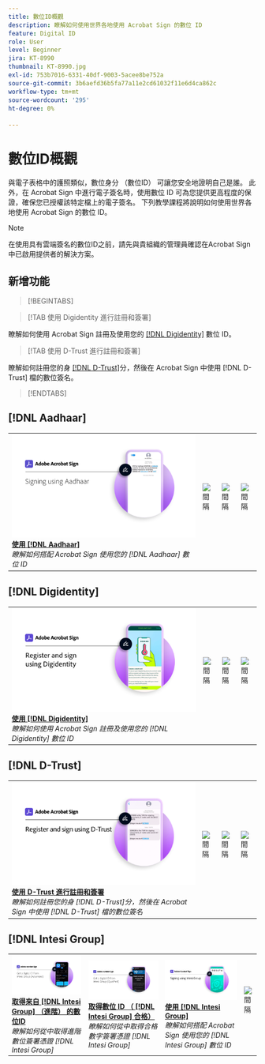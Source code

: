 ```yaml
---
title: 數位ID概觀
description: 瞭解如何使用世界各地使用 Acrobat Sign 的數位 ID
feature: Digital ID
role: User
level: Beginner
jira: KT-8990
thumbnail: KT-8990.jpg
exl-id: 753b7016-6331-40df-9003-5acee8be752a
source-git-commit: 3b6aefd36b5fa77a11e2cd61032f11e6d4ca862c
workflow-type: tm+mt
source-wordcount: '295'
ht-degree: 0%

---
```


# 數位ID概觀

與電子表格中的護照類似，數位身分 （數位ID） 可讓您安全地證明自己是誰。 此外，在 Acrobat Sign 中進行電子簽名時，使用數位 ID 可為您提供更高程度的保證，確保您已授權該特定檔上的電子簽名。 下列教學課程將說明如何使用世界各地使用 Acrobat Sign 的數位 ID。

>[!NOTE]
>
>在使用具有雲端簽名的數位ID之前，請先與貴組織的管理員確認在Acrobat Sign中已啟用提供者的解決方案。

## 新增功能

>[!BEGINTABS]

>[!TAB 使用 Digidentity 進行註冊和簽署]

瞭解如何使用 Acrobat Sign 註冊及使用您的 [[!DNL Digidentity]](digidentity-sign.md) 數位 ID。

>[!TAB 使用 D-Trust 進行註冊和簽署]

瞭解如何註冊您的身 [[!DNL D-Trust]](d-trust.md)分，然後在 Acrobat Sign 中使用 [!DNL D-Trust] 檔的數位簽名。

>[!ENDTABS]

## [!DNL Aadhaar]

<table style="table-layout:fixed">
<tr>
 <td>
    <a href="aadhaar-sign.md">
      <img alt="使用 [!DNL Aadhaar]" src="assets/Aadhaarsign_1280.png" />
    </a>
    <div>
    <a href="aadhaar-sign.md"><strong>使用 [!DNL Aadhaar]</strong></a>
    </div>
    <em>瞭解如何搭配 Acrobat Sign 使用您的 [!DNL Aadhaar] 數位 ID</em>
    <br>
  </td>
  <td>
    <img alt="間隔" src="../assets/Whitespacer.png" />
    <div>
    <br>
  </td>
  <td>
    <img alt="間隔" src="../assets/Whitespacer.png" />
    <div>
    <br>
  </td>
  <td>
    <img alt="間隔" src="../assets/Whitespacer.png" />
    <div>
    <br>
  </td>
</tr>
</table>

## [!DNL Digidentity]

<table style="table-layout:fixed">
<tr>
  <td>
    <a href="digidentity-sign.md">
      <img alt="使用 [!DNL Digidentity] 數位ID註冊和簽署" src="assets/Digidentitysign_1280.png" />
    </a>
    <div>
    <a href="digidentity-sign.md"><strong>使用 [!DNL Digidentity]</strong></a>
    </div>
    <em>瞭解如何使用 Acrobat Sign 註冊及使用您的 [!DNL Digidentity] 數位 ID</em>
    <br>
  </td>
  <td>
    <img alt="間隔" src="../assets/Whitespacer.png" />
    <div>
    <br>
  </td>
  <td>
    <img alt="間隔" src="../assets/Whitespacer.png" />
    <div>
    <br>
  </td>
  <td>
    <img alt="間隔" src="../assets/Whitespacer.png" />
    <div>
    <br>
  </td>
</tr>
</table>

## [!DNL D-Trust]

<table style="table-layout:fixed">
<tr>
  <td>
    <a href="d-trust.md">
      <img alt="使用 D-Trust 進行註冊和簽署" src="assets/Dtrust.png" />
    </a>
    <div>
    <a href="d-trust.md"><strong>使用 D-Trust 進行註冊和簽署</strong></a>
    </div>
    <em>瞭解如何註冊您的身 [!DNL D-Trust]分，然後在 Acrobat Sign 中使用 [!DNL D-Trust] 檔的數位簽名</em>
    <br>
  </td>
  <td>
    <img alt="間隔" src="../assets/Whitespacer.png" />
    <div>
    <br>
  </td>
  <td>
    <img alt="間隔" src="../assets/Whitespacer.png" />
    <div>
    <br>
  </td>
  <td>
    <img alt="間隔" src="../assets/Whitespacer.png" />
    <div>
    <br>
  </td>
  </tr>
  </table>

## [!DNL Intesi Group]

<table style="table-layout:fixed">
<tr>
  <td>
    <a href="intesi-advanced.md">
      <img alt="從 Intesi Group （進階） 取得數位 ID" src="assets/IntesiAdvanced_1280.png" />
    </a>
    <div>
    <a href="intesi-advanced.md"><strong>取得來自 [!DNL Intesi Group] （進階） 的數位ID</strong></a>
    </div>
    <em>瞭解如何從中取得進階數位簽署憑證 [!DNL Intesi Group]</em>
    <br>
  </td>
  <td>
    <a href="intesi-qualified.md">
      <img alt="取得數位 ID （ [!DNL Intesi Group] 合格）" src="assets/IntesiQualified_1280.png" />
    </a>
    <div>
    <a href="intesi-qualified.md"><strong>取得數位 ID （ [!DNL Intesi Group] 合格）</strong></a>
    </div>
    <em>瞭解如何從中取得合格數字簽署憑證 [!DNL Intesi Group]</em>
    <br>
  </td>
  <td>
    <a href="intesi-sign.md">
      <img alt="使用 Intesi 群組進行簽署" src="assets/IntesiSign_1280.png" />
    </a>
    <div>
    <a href="intesi-sign.md"><strong>使用 [!DNL Intesi Group]</strong></a>
    </div>
    <em>瞭解如何搭配 Acrobat Sign 使用您的 [!DNL Intesi Group] 數位 ID</em>
    <br>
  </td>
  <td>
    <img alt="間隔" src="../assets/Whitespacer.png" />
    <div>
    <br>
  </td>
</tr>
</table>
